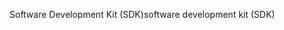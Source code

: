<span data-ttu-id="c2fc0-101">Software Development Kit (SDK)</span><span class="sxs-lookup"><span data-stu-id="c2fc0-101">software development kit (SDK)</span></span>